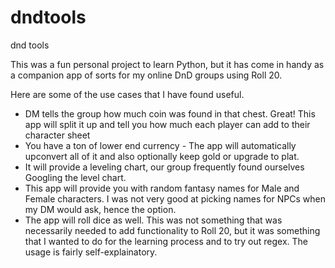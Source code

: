 # dndtools
dnd tools

This was a fun personal project to learn Python, but it has come in handy as a 
companion app of sorts for my online DnD groups using Roll 20. 

Here are some of the use cases that I have found useful.
- DM tells the group how much coin was found in that chest. Great! 
  This app will split it up and tell you how much each player can add to their character sheet
- You have a ton of lower end currency - The app will automatically upconvert all of it
  and also optionally keep gold or upgrade to plat.
- It will provide a leveling chart, our group frequently found ourselves
  Googling the level chart.
- This app will provide you with random fantasy names for Male and Female characters.
  I was not very good at picking names for NPCs when my DM would ask, hence the option.
- The app will roll dice as well. This was not something that was necessarily needed
  to add functionality to Roll 20, but it was something that I wanted to do for the 
  learning process and to try out regex. The usage is fairly self-explainatory.
